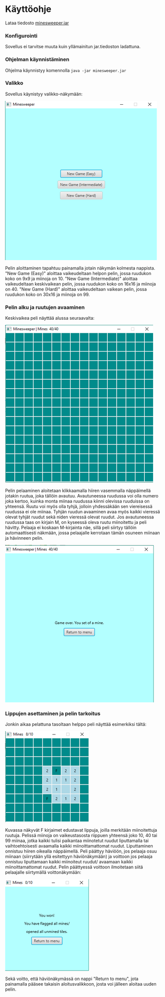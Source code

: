 # Käyttöohje

Lataa tiedosto [minesweeper.jar](https://github.com/Viannaiv/otm-harjoitustyo/releases/tag/loppupalautus)

### Konfigurointi
Sovellus ei tarvitse muuta kuin yllämainitun jar.tiedoston ladattuna.

### Ohjelman käynnistäminen
Ohjelma käynnistyy komennolla ```java -jar minesweeper.jar```

### Valikko
Sovellus käynistyy valikko-näkymään:

![Valikkonäkymä](https://github.com/Viannaiv/otm-harjoitustyo/blob/master/dokumentaatio/kuvat/menu.PNG)

Pelin aloittaminen tapahtuu painamalla jotain näkymän kolmesta nappista. "New Game (Easy)" aloittaa vaikeudeltaan helpon pelin, jossa ruudukon koko on 9x9 ja miinoja on 10. "New Game (Intermediate)" aloittaa vaikeudeltaan keskivaikean pelin, jossa ruudukon koko on 16x16 ja miinoja on 40. "New Game (Hard)" aloittaa vaikeudeltaan vaikean pelin, jossa ruudukon koko on 30x16 ja miinoja on 99.

### Pelin alku ja ruutujen avaaminen
Keskivaikea peli näyttää alussa seuraavalta: 

![Pelin alku](https://github.com/Viannaiv/otm-harjoitustyo/blob/master/dokumentaatio/kuvat/starting.PNG)

Pelin pelaaminen aloitetaan klikkaamalla hiiren vasemmalla näppäimellä jotakin ruutua, joka tällöin avautuu.
Avautuneessa ruudussa voi olla numero joka kertoo, kuinka monta miinaa ruudussa kiinni olevissa ruuduissa on yhteensä. 
Ruutu voi myös olla tyhjä, jolloin yhdessäkään sen viereisessä ruudussa ei ole miinaa. Tyhjän ruudun avaaminen avaa myös kaikki vieressä olevat tyhjät ruudut sekä niden vieressä olevat ruudut. Jos avautuneessa ruudussa taas on kirjain M, on kyseessä oleva ruutu miinoitettu ja peli hävitty. Pelaaja ei koskaan M-kirjainta näe, sillä peli siirtyy tällöin automaattisesti näkmään, jossa pelaajalle kerrotaan tämän osuneen miinaan ja hävinneen pelin.

![Peli hävitty](https://github.com/Viannaiv/otm-harjoitustyo/blob/master/dokumentaatio/kuvat/gameover.PNG)

### Lippujen asettaminen ja pelin tarkoitus
Jonkin aikaa pelattuna tasoltaan helppo peli näyttää esimerkiksi tältä:

![Peli](https://github.com/Viannaiv/otm-harjoitustyo/blob/master/dokumentaatio/kuvat/playing.PNG)

Kuvassa näkyvät F kirjaimet edustavat lippuja, joilla merkitään miinoitettuja ruutuja. Pelissä miinoja on vaikeustasosta riippuen yhteensä joko 10, 40 tai 99 miinaa, jotka kaikki tulisi paikantaa miinotetut ruudut liputtamalla tai vaihtoehtoisesti avaamalla kaikki miinoittamattomat ruudut. Liputtaminen onnistuu hiiren oikealla näppäimellä. Peli päättyy häviöön, jos pelaaja osuu miinaan (siirrytään yllä esitettyyn häviönäkymään) ja voittoon jos pelaaja onnistuu liputtamaan kaikki miinoiteut ruudut/ avaamaan kaikki miinoittamattomat ruudut. Pelin päättyessä voittoon ilmoitetaan siitä pelaajalle siirtymällä voittonäkymään: 

![Peli voitettu](https://github.com/Viannaiv/otm-harjoitustyo/blob/master/dokumentaatio/kuvat/win.PNG)

Sekä voitto, että häviönäkymässä on nappi "Return to menu", jota painamalla pääsee takaisin aloitusvalikkoon, josta voi jälleen aloitaa uuden pelin.
